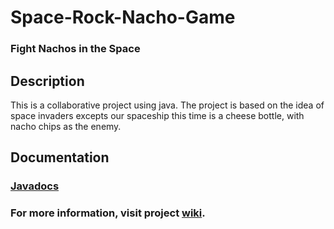 # Space-Rock-Nacho-Game
### Fight Nachos in the Space

## Description
This is a collaborative project using java. The project is based on the idea of space invaders excepts our spaceship this time is a cheese bottle, with nacho chips as the enemy.

## Documentation
### [Javadocs](https://jonnydewent.github.io/NachoSpaceInvaders/)

### For more information, visit project [wiki](https://github.com/lichal/Space-Rock-Nacho-Game/wiki).
